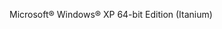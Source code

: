 <Token xmlns:xlink="http://www.w3.org/1999/xlink">Microsoft® Windows® XP 64-bit Edition (Itanium)</Token>